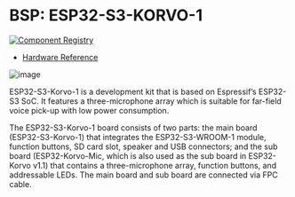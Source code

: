 # BSP: ESP32-S3-KORVO-1

[![Component Registry](https://components.espressif.com/components/espressif/esp32_s3_korvo_1/badge.svg)](https://components.espressif.com/components/espressif/esp32_s3_korvo_1)

* [Hardware Reference](https://github.com/espressif/esp-skainet/blob/master/docs/en/hw-reference/esp32s3/user-guide-korvo-1.md)

![image](https://github.com/espressif/esp-bsp/tree/master/bsp/esp32_s3_korvo_1/pic.png)

ESP32-S3-Korvo-1 is a development kit that is based on Espressif’s ESP32-S3 SoC. It features a three-microphone array which is suitable for far-field voice pick-up with low power consumption.

The ESP32-S3-Korvo-1 board consists of two parts: the main board (ESP32-S3-Korvo-1) that integrates the ESP32-S3-WROOM-1 module, function buttons, SD card slot, speaker and USB connectors; and the sub board (ESP32-Korvo-Mic, which is also used as the sub board in ESP32-Korvo v1.1) that contains a three-microphone array, function buttons, and addressable LEDs. The main board and sub board are connected via FPC cable.

